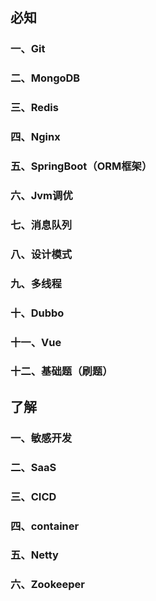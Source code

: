 ## 必知

### 一、Git

### 二、MongoDB

### 三、Redis

### 四、Nginx

### 五、SpringBoot（ORM框架）

### 六、Jvm调优

### 七、消息队列

### 八、设计模式

### 九、多线程

### 十、Dubbo

### 十一、Vue

### 十二、基础题（刷题）





## 了解

### 一、敏感开发

### 二、SaaS

### 三、CICD

### 四、container

### 五、Netty

### 六、Zookeeper

